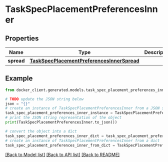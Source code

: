 # TaskSpecPlacementPreferencesInner


## Properties

Name | Type | Description | Notes
------------ | ------------- | ------------- | -------------
**spread** | [**TaskSpecPlacementPreferencesInnerSpread**](TaskSpecPlacementPreferencesInnerSpread.md) |  | [optional] 

## Example

```python
from docker_client.generated.models.task_spec_placement_preferences_inner import TaskSpecPlacementPreferencesInner

# TODO update the JSON string below
json = "{}"
# create an instance of TaskSpecPlacementPreferencesInner from a JSON string
task_spec_placement_preferences_inner_instance = TaskSpecPlacementPreferencesInner.from_json(json)
# print the JSON string representation of the object
print(TaskSpecPlacementPreferencesInner.to_json())

# convert the object into a dict
task_spec_placement_preferences_inner_dict = task_spec_placement_preferences_inner_instance.to_dict()
# create an instance of TaskSpecPlacementPreferencesInner from a dict
task_spec_placement_preferences_inner_from_dict = TaskSpecPlacementPreferencesInner.from_dict(task_spec_placement_preferences_inner_dict)
```
[[Back to Model list]](../README.md#documentation-for-models) [[Back to API list]](../README.md#documentation-for-api-endpoints) [[Back to README]](../README.md)


